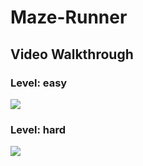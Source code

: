 # Maze-Runner
## Video Walkthrough
### Level: easy

![](https://github.com/abdel-elsayed/Maze-Runner/blob/main/easy1.gif)      

### Level: hard

![](https://github.com/abdel-elsayed/Maze-Runner/blob/main/hard.gif)      
